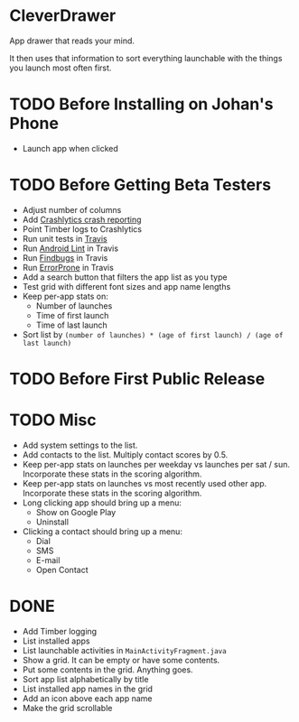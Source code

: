 # CleverDrawer

App drawer that reads your mind.

It then uses that information to sort everything launchable with
the things you launch most often first.

# TODO Before Installing on Johan's Phone
* Launch app when clicked

# TODO Before Getting Beta Testers
* Adjust number of columns
* Add [Crashlytics crash reporting](https://fabric.io/kits/android/crashlytics/install)
* Point Timber logs to Crashlytics
* Run unit tests in [Travis](https://travis-ci.org/)
* Run [Android Lint](http://tools.android.com/tips/lint-checks) in Travis
* Run [Findbugs](https://docs.gradle.org/current/userguide/findbugs_plugin.html) in Travis
* Run [ErrorProne](https://github.com/google/error-prone/blob/master/examples/gradle/build.gradle) in Travis
* Add a search button that filters the app list as you type
* Test grid with different font sizes and app name lengths
* Keep per-app stats on:
  * Number of launches
  * Time of first launch
  * Time of last launch
* Sort list by `(number of launches) * (age of first launch) / (age of last launch)`

# TODO Before First Public Release

# TODO Misc
* Add system settings to the list.
* Add contacts to the list. Multiply contact scores by 0.5.
* Keep per-app stats on launches per weekday vs launches per sat / sun.
Incorporate these stats in the scoring algorithm.
* Keep per-app stats on launches vs most recently used other app. Incorporate
these stats in the scoring algorithm.
* Long clicking app should bring up a menu:
  * Show on Google Play
  * Uninstall
* Clicking a contact should bring up a menu:
  * Dial
  * SMS
  * E-mail
  * Open Contact

# DONE
* Add Timber logging
* List installed apps
* List launchable activities in `MainActivityFragment.java`
* Show a grid. It can be empty or have some contents.
* Put some contents in the grid. Anything goes.
* Sort app list alphabetically by title
* List installed app names in the grid
* Add an icon above each app name
* Make the grid scrollable
